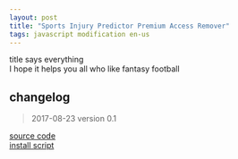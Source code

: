 ```yaml
---
layout: post
title: "Sports Injury Predictor Premium Access Remover"
tags: javascript modification en-us
---
```


title says everything  
I hope it helps you all who like fantasy football

## changelog
> 2017-08-23 version 0.1

[source code](https://github.com/h01000110/js-scripts/blob/master/sportsinjurypredictor-premium-access-remover.user.js)  
[install script](https://github.com/h01000110/js-scripts/raw/master/sportsinjurypredictor-premium-access-remover.user.js)
